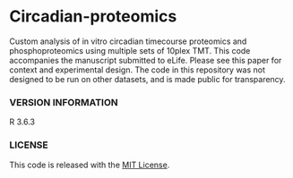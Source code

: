 # Circadian-proteomics

Custom analysis of in vitro circadian timecourse proteomics and phosphoproteomics using multiple sets of 10plex TMT. This code accompanies the manuscript submitted to eLife. Please see this paper for context and experimental design. The code in this repository was not designed to be run on other datasets, and is made public for transparency.
    
### VERSION INFORMATION

R 3.6.3

### LICENSE

This code is released with the [MIT License](LICENSE).
